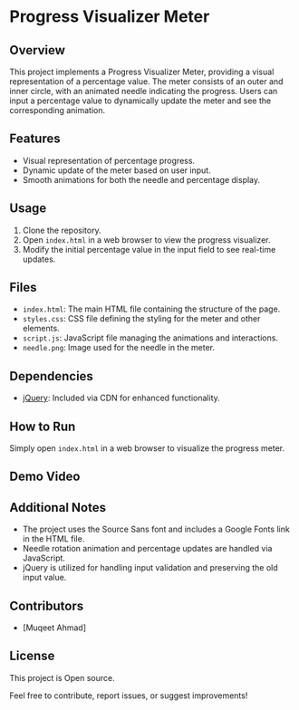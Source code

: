 # Progress Visualizer Meter

## Overview

This project implements a Progress Visualizer Meter, providing a visual representation of a percentage value. The meter consists of an outer and inner circle, with an animated needle indicating the progress. Users can input a percentage value to dynamically update the meter and see the corresponding animation.

## Features

- Visual representation of percentage progress.
- Dynamic update of the meter based on user input.
- Smooth animations for both the needle and percentage display.

## Usage

1. Clone the repository.
2. Open `index.html` in a web browser to view the progress visualizer.
3. Modify the initial percentage value in the input field to see real-time updates.

## Files

- `index.html`: The main HTML file containing the structure of the page.
- `styles.css`: CSS file defining the styling for the meter and other elements.
- `script.js`: JavaScript file managing the animations and interactions.
- `needle.png`: Image used for the needle in the meter.

## Dependencies

- [jQuery](https://jquery.com/): Included via CDN for enhanced functionality.

## How to Run

Simply open `index.html` in a web browser to visualize the progress meter.

## Demo Video


## Additional Notes

- The project uses the Source Sans font and includes a Google Fonts link in the HTML file.
- Needle rotation animation and percentage updates are handled via JavaScript.
- jQuery is utilized for handling input validation and preserving the old input value.

## Contributors

- [Muqeet Ahmad]

## License

This project is Open source.

Feel free to contribute, report issues, or suggest improvements!
